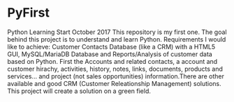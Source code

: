 # PyFirst
Python Learning Start October 2017
This repository is my first one. The goal behind this project is to understand and learn Python.
Requirements I would like to achieve: Customer Contacts Database (like a CRM) with a HTML5 GUI, MySQL/MariaDB Database and Reports/Analysis
of customer data based on Python. First the Accounts and related contacts, a account and customer hirachy, activities, history, notes, 
links, documents, products and services... and project (not sales opportunities) information.There are other available and good CRM (Customer
Releationship Management) solutions. This project will create a solution on a green field. 
